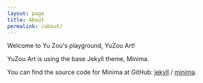 ```yaml
---
layout: page
title: About
permalink: /about/
---
```


Welcome to Yu Zou's playground, YuZou Art!

YuZou Art is using the base Jekyll theme, Minima.

You can find the source code for Minima at GitHub: [jekyll](https://github.com/jekyll) / [minima](https://github.com/jekyll/minima).

